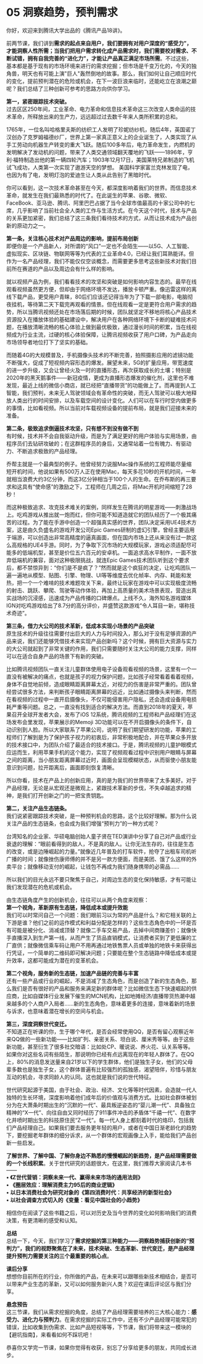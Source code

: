 # 05 洞察趋势，预判需求

你好，欢迎来到腾讯大学出品的《腾讯产品18讲》。

前两节课，我们讲到**需求的起点来自用户，我们要拥有对用户深度的“感受力”，才能洞察人性所需；当我们把用户需求转化成产品需求时，我们需要校对需求、不断试错，拥有自我完善的“进化力”，才能让产品真正满足市场所需**。不过这些，基本都是基于现有的市场环境来进行的需求挖掘；但市场是千变万化的，今天的独角兽，明天也有可能上演"巨人"轰然倒地的故事。那么，我们如何让自己顺应时代的变化，提前预判潜在的危险或机会，在下一波巨浪来临时，还能屹立在浪潮之巅呢？我们总结了三种创新可参考的思路方向供你学习。

**第一，紧密跟踪技术突破。**<br/>过去区区250年间，工业革命、电力革命和信息技术革命这三次改变人类命运的技术革命，所释放出来的生产力，远远超过过去数千年来人类所积累的总和。

1765年，一位名叫哈格里夫斯的纺织工人发明了珍妮纺纱机，随后4年，英国诺丁汉创办了克罗姆福德纱厂，世界上第一家真正意义上的企业诞生了，人类实现了从手工劳动向机器生产转变的重大飞跃。随后100多年后，电力革命发生，内燃机的发明解决了发动机的问题，带来了人类交通领域翻天覆地的飞跃——1896年，亨利·福特制造出他的第一辆四轮汽车；1903年12月17日，美国莱特兄弟制造的飞机试飞成功，人类第一次实现了遨游天空的梦想。 美国科学家富兰克林发现了电，也因为有了电，发明灯泡的爱迪生让人类从此告别了黑暗时代。

你可以看到，这一次技术革命甚至在今天，都深度影响着我们的世界。而信息技术革命，就发生在我们最熟悉的时代了。在此诞生的苹果、谷歌、微软、FaceBook、亚马逊、腾讯、阿里巴巴占据了当今全球市值最高的十家公司中的七席，几乎影响了当前社会全人类的工作与生活方式。在今天这个时代，技术与产品的关系更加紧密，我们总结了这三条我们看待技术的方式，从而让技术成为产品创新的原动力之一。

**第一条，关注核心技术对产品周边的影响，提前布局创新**<br/>即便你是一个产品新人，对所谓的“风口”一定也不会陌生——以5G、人工智能、虚拟现实、区块链、物联网等等为代表的工业革命4.0，已经让我们耳熟能详。但作为一名产品经理，我们不能仅仅空谈概念，而需要更多思考这些新技术对我们目前所在赛道的产品以及周边会有什么样的影响。

就以视频产品为例，我们看看技术的攻坚和突破是如何影响内容生态的。最早在线观看视频虽然更方便，但却由于网络环境不发达，播放卡顿严重。像迅雷这样的离线下载产品，更受用户青睐，80后们应该还记得当年为了下载一部电影，电脑彻夜挂机，等待第二天下载完再观看的情景。但在线观看一定是更符合用户需求的趋势，所以当腾讯视频还处在市场落后期的时候，团队就坚定不移地将核心产品技术资源投入在播放体验的基础建设中，解决用户在各种网络环境下卡断的疑难技术问题，在播放清晰流畅的核心体验上做到最优极致，通过漫长时间的积累，当在线视频成为行业主流，过硬的核心体验保障，让腾讯视频收获了用户口碑，为产品走向市场领导者地位打下了坚实的基础。

而随着4G的大规模普及，手机摄像头技术的不断完善，拍照摄影应用的滤镜功能不断强大，促成了短视频内容形态的爆发。展望未来，5G的扩量应用，带宽速度的进一步升级，又会让曾经火及一时的直播形态，再次获取成长的土壤；特别是2020年的黑天鹅事件——新冠疫情，更成为直播形态爆发的催化剂，这里也不难发现，最近上线的微信小商店，就已经把“直播带货”的功能做上了。而再提到人工智能，我们预判，未来无人驾驶领域会有革命性的突破，而无人驾驶可以极大地释放人类出行的时间安排，以及车载空间的设计变化。人们可以在车行时空内做更多的事情，比如看视频。所以当前对车载视频设备的提前布局，就是我们迎接未来的准备。

**第二条，极致追求倒逼技术攻坚，只有想不到没有做不到**<br/>有时候，技术并不会自我驱动升级，而是为了满足更好的用户体验与实用场景，由程序员们去钻研攻破的；在这群程序员的身后，又通常站着一位有魄力、有驱动力、不断追求极致的产品经理。

乔帮主就是一个最典型的例子。他曾经努力说服Mac操作系统的工程师能尽量缩短开机时间，他说如果有500万人正在使用Mac，每天多花10秒的开机时间，一年就相当浪费大约3亿分钟，而这3亿分钟相当于100个人的生命。在乔布斯的再三要求和这具有“使命感”的激励之下，工程师在几周之后，将Mac开机时间缩短了28秒！

而这种极致追求、攻克技术难关的案例，同样发生在腾讯的明星游戏——刺激战场上。吃鸡游戏从推出就一炮而红，但你可能不知道造就它的团队经历了一个极其痛苦的过程。为了能在手游中创造一个超强真实感的世界，团队决定采用UE4技术方案，这是由久负盛名的游戏开发公司Epic Games研制的虚幻引擎，曾经主要运用于端游，可以创造出非常高精度的逼真画面，但在国内市场上还从来没有过一款这么高规格的UE4手游。同时，为了争取下沉市场的大规模玩家，游戏必须适配尽可能多的低端机型，甚至是价位五六百元的安卓机。一面追求高水平制作，一面不放弃低端机的兼容，面对这种极限挑战，就连Epic Games技术团队听到这个要求后，都不禁惊异到：“你们是不是疯了？”然而就是这个疯狂的决定，让吃鸡团队一遍一遍地从模型、贴图、引擎、物理、UI等等维度去优化帧率、内存、耗能和发热，把一个一个难啃的技术难题攻关下来，最终让玩家在游戏中可以实现极度流畅的射击、跳跃、攀爬、驾驶等动作体验，再加上高质量的美术场景表现，营造出真实战场的沉浸感，迅速成为产品传播的口碑爆点。上线不久，海外知名游戏媒体IGN对吃鸡游戏给出了8.7分的高分评价，并盛赞这款游戏“令人耳目一新，堪称技术奇迹”。

**第三条，借力大公司的技术革新，低成本实现小场景的产品突破**<br/>原生技术的升级往往需要付出巨大的人力与时间投入，那么对于没有足够资源的产品来说，我们还能够凭借技术来实现产品创新吗？这个时候，拥有巨大资源与实力的大公司就起到了非常关键的作用，我们只需要随时关注大公司的能力支撑，同样可以在适合自身产品的场景下有新的突破。

比如腾讯视频团队一直关注儿童群体使用电子设备观看视频的场景，这里有一个一直没有被解决的痛点，也就是孩子的视力保护问题，比如孩子经常看着看着视频，身体不自觉地前倾，造成眼睛距离屏幕太近，对视力的伤害是非常严重的。团队曾经尝试很多方法，来判断孩子眼睛距离屏幕的远近，比如通过摄像头来判断，然而在看视频的过程中一直开启摄像头，不仅可能侵害用户隐私，还会造成设备用电损耗严重等问题。总之，一直没有找到适合的解决方法。而直到2018年的夏天，苹果召开全球开发者大会，发布了iOS 12系统，腾讯视频的工程师和产品经理们在这场发布会里发现，苹果展示的Memoji 3D功能可以在不开启摄像头的条件下，自动识别到人脸。所以大家联系了苹果公司，说明了我们期望研发的功能，苹果的工程师们了解到是为了保护孩子视力的初衷后，非常积极地配合，并在苹果众多开放的技术接口中，为团队介绍了最适合的技术接口。于是，腾讯视频的儿童护眼模式应运而生，利用苹果手机的这个能力，实现了视频观看过程中识别用户眼睛与屏幕之间的距离，当小朋友距离屏幕过近时，画面会呈现模糊状态，从而驱使小朋友能意识到问题，拉开距离后，画面即刻恢复清晰。

所以你看，技术在产品上的创新应用，真的是为我们的世界带来了太多美好。对于产品经理，无论是从宏观还是微观上，紧跟技术革新的步伐，不失卓越追求的精神，是我们打开创新之门的一把宝贵钥匙。

**第二，关注产品生态链条。**<br/>我们说紧密跟踪技术突破，是一种预判机会的思路，这个比较好理解。那为什么说关注产品的生态链条，也会成为我们增强“预判力”的一种方式呢？

台湾知名的企业家、华硕电脑创始人童子贤在TED演讲中分享了自己对产品或行业衰退的理解：“眼前看得到的敌人，不是真的敌人。让你无法生存的，往往是生态的改变，或是边陲崛起的力量。”就像近几年普及的打车软件，抢夺了出租车司机听广播的时间；就像挫伤康师傅的并不是另一款方便面，而是美团、饿了么这样的外卖平台；就像移动支付的崛起，让钱包不再成为我们随身携带的必需品……

所以我们的目光永远不要只聚焦于自己，对周边生态的变化保持敏感，才有可能让我们发现潜在的危机或机会。

由生态链角度产生的创新机会，往往可以从两个角度来观察：<br/>**第一个视角，革新原有生态链，降低成本或提升效能**<br/>我们可以时常问自己一个问题：我们眼前习以为常的产品是什么？和它相关联的上下游是谁？他们之前的运作模式和利益分配是怎样的？这些生态角色中的一环是否有可能是被分化、消减或顶替？就像二手车交易产品，去掉中间商赚差价；就像快手直播深入到生产第一线，从而产生了货品直销模式，让消费者买到了更低廉的工厂直供；就像微信乘车码让用户不用再通过地铁售票人员或单独的地铁卡来获得出行凭证，一个简单的二维码即可解决问题；只要能在整个生态链路中降低成本或提升效率，这都可能成为潜在的变革机会。

**第二个视角，服务新的生态链，加速产品链的完善与丰富**<br/>还有一些产品或行业的崛起，不是消减了生态角色，而是创造了新的生态角色，那么我们是否有很好的产品和服务来满足新的群体呢？比如微信生态下快速崛起的供应商，比如自媒体行业发展下催生的MCN机构，比如地摊经济/直播带货热潮中越来越多的个人商户入局者……新的生态角色，意味着更多的连接，意味着新的场景与诉求，也意味着潜在增长的空间与机会。

**第三，深度洞察世代变迁。**<br/>不知道正在听课的你，生于哪个年代，是否会经常使用QQ，是否有留心观察近年来QQ做的一些新功能——比如扩列、亲密关系、坦白说、厘米秀等等。由于这些新功能，甚至衍生了很多社交暗语：比如处CP、暖说说、养火花、认关系等等。如果你对这些名词有些陌生，那说明你已经有点远离现在的年轻人群体了。在QQ上，80%的消息发送量来自21岁以下的学生群体，他们是独生子女，他们的父母辈多数也是独生子女，这个群体普遍有比较强烈的孤独感，渴望陪伴，珍惜与朋友互动的机会，寻求同龄人的认同。这也就是我们说的世代特征。

世代研究起源于美国，由于社会、政治、经济、文化等等时代因素，会造就一代人独特的生长环境，深度影响着他们成年后的价值观与消费方式。比如社会群体被划分为在大萧条时期出生的“沉默的一代”、最具叛逆姿态的“婴儿潮一代”、具备独立精神的“X一代”、向往自由又同时经历了911事件冲击的矛盾体“千禧一代”、在数字化井喷时期出生的科技原住民“Z一代”。每一代人身上都刻着时代的烙印，包括我们产品经理自己。如果我们要去服务更年轻的用户，或者在中国日渐老龄化的趋势下，要挖掘老年群体的细分诉求，从一个群体的宏观画像上入手，能给我们产品创新一些启发。

**了解世界、了解中国、了解你身边不熟悉的慢慢崛起的新趋势，是产品经理需要做的一个长线积累**。关于世代研究的话题很大，在这里，我们推荐大家阅读几本书——<br/>	**• 《Z世代营销：洞察未来一代、赢得未来市场的通用法则》**<br/>	**• 《圈层效应：理解消费主力95后的商业逻辑》**<br/>	**•** **以日本消费社会为研究对象的《第四消费时代：共享经济的新型社会》**<br/>	**•** **以社会调查方式切入的《变量：看见中国社会的小趋势》**

相信你在阅读了这些书籍之后，可以对历史及当今世界的变化如何影响我们的消费决策，有更清晰的感受和认知。

**总结**<br/>总结一下，今天，我们学习了**需求挖掘的第三种能力——洞察趋势捕获创新的“预判力”，我们的视野聚焦在了未来，技术突破、生态革新、世代变迁，是产品经理提升预判力需要关注的三个最重要的核心点**。

**课后分享**<br/>想想你目前所在的行业，你所做的产品，在未来可以跟哪些新技术相结合，是否可以带来产业生态的革新，又可以如何服务新兴人类？欢迎在课后评论区与我们分享。

**悬念预告**<br/>这三节课，我们从需求挖掘的角度，总结了产品经理需要培养的三大核心能力：**感受力、进化力与预判力**。在需求挖掘的实际工作中，还有不少产品经理可能常犯的错误，比如收集到伪需求、比如产品短视等等，下节课，我们将带来这一模块的【避坑指南】，来看看如何不踩坑吧！

恭喜你又学完一节课，如果你觉得有收获，别忘了分享给更多的朋友，共同成长进步。